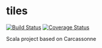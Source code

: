 # tiles

[![Build Status](https://travis-ci.com/sv-tiles/tiles.svg?branch=main)](https://travis-ci.com/sv-tiles/tiles)
[![Coverage Status](https://coveralls.io/repos/github/sv-tiles/tiles/badge.svg?branch=main)](https://coveralls.io/github/sv-tiles/tiles?branch=main)

Scala project based on Carcassonne

